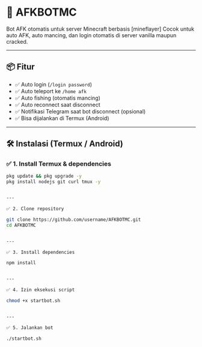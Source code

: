 # 🤖 AFKBOTMC

Bot AFK otomatis untuk server Minecraft berbasis [mineflayer] Cocok untuk auto AFK, auto mancing, dan login otomatis di server vanilla maupun cracked.

---

## 📦 Fitur

- ✅ Auto login (`/login password`)
- ✅ Auto teleport ke `/home afk`
- ✅ Auto fishing (otomatis mancing)
- ✅ Auto reconnect saat disconnect
- ✅ Notifikasi Telegram saat bot disconnect (opsional)
- ✅ Bisa dijalankan di Termux (Android)

---

## 🛠️ Instalasi (Termux / Android)

### ✅ 1. Install Termux & dependencies

```bash
pkg update && pkg upgrade -y
pkg install nodejs git curl tmux -y


---

✅ 2. Clone repository

git clone https://github.com/username/AFKBOTMC.git
cd AFKBOTMC


---

✅ 3. Install dependencies

npm install


---

✅ 4. Izin eksekusi script

chmod +x startbot.sh


---

✅ 5. Jalankan bot

./startbot.sh
